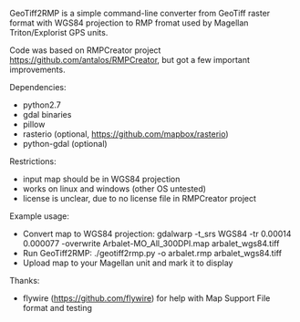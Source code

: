 GeoTiff2RMP is a simple command-line converter from GeoTiff raster format with WGS84 projection to RMP fromat used by Magellan Triton/Explorist GPS units.

Code was based on RMPCreator project https://github.com/antalos/RMPCreator, but got a few important improvements.

Dependencies:
 - python2.7
 - gdal binaries
 - pillow
 - rasterio (optional, https://github.com/mapbox/rasterio)
 - python-gdal (optional)

Restrictions:
 - input map should be in WGS84 projection
 - works on linux and windows (other OS untested)
 - license is unclear, due to no license file in RMPCreator project

Example usage:
 - Convert map to WGS84 projection: gdalwarp -t_srs WGS84 -tr 0.00014 0.000077 -overwrite Arbalet-MO_All_300DPI.map arbalet_wgs84.tiff
 - Run GeoTiff2RMP: ./geotiff2rmp.py -o arbalet.rmp arbalet_wgs84.tiff
 - Upload map to your Magellan unit and mark it to display

Thanks:
 - flywire (https://github.com/flywire) for help with Map Support File format and testing

